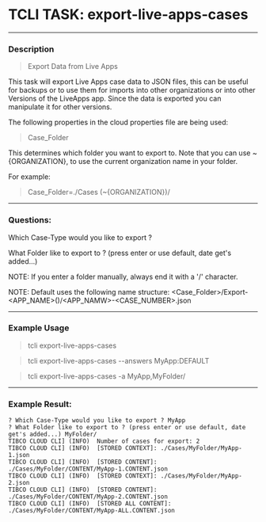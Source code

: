 # TCLI TASK: export-live-apps-cases

---
### Description
> Export Data from Live Apps

This task will export Live Apps case data to JSON files, this can be useful for backups or to use them for imports into other organizations or into other Versions of the LiveApps app. Since the data is exported you can manipulate it for other versions.

The following properties in the cloud properties file are being used:

> Case_Folder

This determines which folder you want to export to. Note that you can use ~{ORGANIZATION}, to use the current organization name in your folder. 

For example: 

> Case_Folder=./Cases (~{ORGANIZATION})/

---
### Questions:

Which Case-Type would you like to export ?

What Folder like to export to ? (press enter or use default, date get's added...)

NOTE: If you enter a folder manually, always end it with a '/' character.

NOTE: Default uses the following name structure:  <Case_Folder>/Export-<APP_NAME>(<DATE>)/<APP_NAMW>-<CASE_NUMBER>.json

---
### Example Usage
> tcli export-live-apps-cases

> tcli export-live-apps-cases --answers MyApp:DEFAULT

> tcli export-live-apps-cases -a MyApp,MyFolder/

---
### Example Result:

```console
? Which Case-Type would you like to export ? MyApp
? What Folder like to export to ? (press enter or use default, date get's added...) MyFolder/
TIBCO CLOUD CLI] (INFO)  Number of cases for export: 2
TIBCO CLOUD CLI] (INFO)  [STORED CONTEXT]: ./Cases/MyFolder/MyApp-1.json 
TIBCO CLOUD CLI] (INFO)  [STORED CONTENT]: ./Cases/MyFolder/CONTENT/MyApp-1.CONTENT.json 
TIBCO CLOUD CLI] (INFO)  [STORED CONTEXT]: ./Cases/MyFolder/MyApp-2.json 
TIBCO CLOUD CLI] (INFO)  [STORED CONTENT]: ./Cases/MyFolder/CONTENT/MyApp-2.CONTENT.json 
TIBCO CLOUD CLI] (INFO)  [STORED ALL CONTENT]: ./Cases/MyFolder/CONTENT/MyApp-ALL.CONTENT.json 
```
